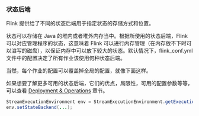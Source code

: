 ### 状态后端
Flink 提供给了不同的状态后端用于指定状态的存储方式和位置。

状态可以存储在 Java 的堆内或者堆外内存当中。根据所使用的状态后端，Flink 可以对应管理程序的状态，这意味着 Flink 可以进行内存管理（在内存放不下时可以溢写的磁盘），以保证内存中可以放下较大的状态。默认情况下，flink_conf.yml 文件中的配置决定了所有作业该使用何种状态后端。

当然，每个作业的配置可以覆盖掉全局的配置，就像下面这样。

如果想要了解更多可用的状态后端，它们的优点，局限性，可用的配置参数等等，可以查看 [Deployment & Operations](https://nightlies.apache.org/flink/flink-docs-release-1.14/docs/ops/state/state_backends/) 章节。

```java
StreamExecutionEnvironment env = StreamExecutionEnvironment.getExecutionEnvironment();
env.setStateBackend(...);
```